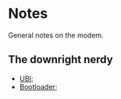 # Notes

General notes on the modem.

## The downright nerdy

 * [UBI](UBI.md);
 * [Bootloader](Bootloader.md);